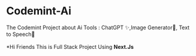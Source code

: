 # Codemint-Ai
The Codemint Project about Ai Tools : ChatGPT ✨,Image Generator🙈, Text to Speech👻
<br/><br/>
*Hi Friends This is Full Stack Project Using **Next.Js** 
<img width="auto" height="auto" src="https://img.playbook.com/fFfzlZQnunE_0S6rVHvjM6Ldkv0JJHDQJiRxmVBUcxM/Z3M6Ly9wbGF5Ym9v/ay1hc3NldHMtcHVi/bGljLzc3MjEyODY0/LTUwMDEtNDcyMC1h/OTJhLTM2ZjE1MGQ3/NmJkZg" alt="" />
